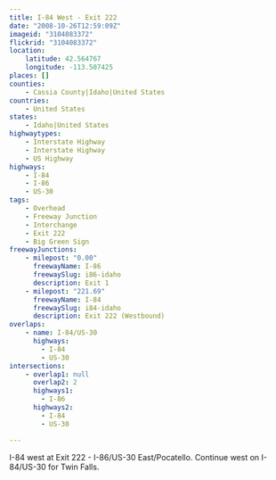 ```yaml
---
title: I-84 West - Exit 222
date: "2008-10-26T12:59:09Z"
imageid: "3104083372"
flickrid: "3104083372"
location:
    latitude: 42.564767
    longitude: -113.507425
places: []
counties:
    - Cassia County|Idaho|United States
countries:
    - United States
states:
    - Idaho|United States
highwaytypes:
    - Interstate Highway
    - Interstate Highway
    - US Highway
highways:
    - I-84
    - I-86
    - US-30
tags:
    - Overhead
    - Freeway Junction
    - Interchange
    - Exit 222
    - Big Green Sign
freewayJunctions:
    - milepost: "0.00"
      freewayName: I-86
      freewaySlug: i86-idaho
      description: Exit 1
    - milepost: "221.69"
      freewayName: I-84
      freewaySlug: i84-idaho
      description: Exit 222 (Westbound)
overlaps:
    - name: I-84/US-30
      highways:
        - I-84
        - US-30
intersections:
    - overlap1: null
      overlap2: 2
      highways1:
        - I-86
      highways2:
        - I-84
        - US-30

---
```

I-84 west at Exit 222 - I-86/US-30 East/Pocatello.  Continue west on I-84/US-30 for Twin Falls.